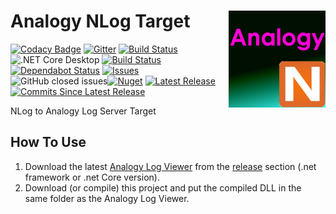 # Analogy NLog Target    <img src="./Assets/AnalogyNlog.png" align="right" width="155px" height="155px">  

[![Codacy Badge](https://api.codacy.com/project/badge/Grade/a3ce291d11ea433c985554ebc2112a19)](https://app.codacy.com/gh/Analogy-LogViewer/Analogy.LogViewer.NLog.Targets?utm_source=github.com&utm_medium=referral&utm_content=Analogy-LogViewer/Analogy.LogViewer.NLog.Targets&utm_campaign=Badge_Grade)
[![Gitter](https://badges.gitter.im/Analogy-LogViewer/community.svg)](https://gitter.im/Analogy-LogViewer/community?utm_source=badge&utm_medium=badge&utm_campaign=pr-badge) [![Build Status](https://dev.azure.com/Analogy-LogViewer/Analogy%20Log%20Viewer/_apis/build/status/Analogy-LogViewer.Analogy.LogViewer.NLog?branchName=master)](https://dev.azure.com/Analogy-LogViewer/Analogy%20Log%20Viewer/_build/latest?definitionId=20&branchName=master) ![.NET Core Desktop](https://github.com/Analogy-LogViewer/Analogy.LogViewer.NLog.Targets/workflows/.NET%20Core%20Desktop/badge.svg) [![Build Status](https://dev.azure.com/Analogy-LogViewer/Analogy%20Log%20Viewer/_apis/build/status/Analogy-LogViewer.Analogy.LogViewer.NLog.Targets?branchName=master)](https://dev.azure.com/Analogy-LogViewer/Analogy%20Log%20Viewer/_build/latest?definitionId=36&branchName=master) [![Dependabot Status](https://api.dependabot.com/badges/status?host=github&repo=Analogy-LogViewer/Analogy.LogViewer.NLog.Targets)](https://dependabot.com)
<a href="https://github.com/Analogy-LogViewer/Analogy.LogViewer.NLog.Targets/issues">
    <img src="https://img.shields.io/github/issues/Analogy-LogViewer/Analogy.LogViewer.NLog.Targets"  alt="Issues" />
</a>
![GitHub closed issues](https://img.shields.io/github/issues-closed-raw/Analogy-LogViewer/Analogy.LogViewer.NLog.Targets)[![Nuget](https://img.shields.io/nuget/v/Analogy.LogViewer.NLog.Targets)](https://www.nuget.org/packages/Analogy.LogViewer.NLog.Targets/)
<a href="https://github.com/Analogy-LogViewer/Analogy.LogViewer.NLog.Targets/releases">
    <img src="https://img.shields.io/github/v/release/Analogy-LogViewer/Analogy.LogViewer.NLog.Targets" img alt="Latest Release"/>
</a>
<a href="https://github.com/Analogy-LogViewer/Analogy.LogViewer.NLog.Targets/compare/V1.0.0...master">
    <img src="https://img.shields.io/github/commits-since/Analogy-LogViewer/Analogy.LogViewer.NLog.Targets/latest" img alt="Commits Since Latest Release"/>
</a>

NLog to Analogy Log Server Target


## How To Use
1. Download the latest [Analogy Log Viewer](https://github.com/Analogy-LogViewer/Analogy.LogViewer) from the [release](https://github.com/Analogy-LogViewer/Analogy.LogViewer/releases) section (.net framework or .net Core version).
2. Download (or compile) this project and put the compiled DLL in the same folder as the Analogy Log Viewer.



